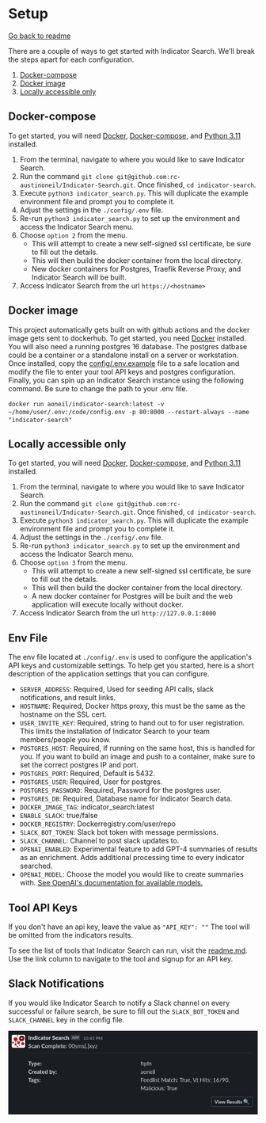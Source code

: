 # Setup
[Go back to readme](./readme.md)

There are a couple of ways to get started with Indicator Search.
We'll break the steps apart for each configuration.
1. [Docker-compose](./setup.md#docker-compose)
2. [Docker image](./setup.md#docker-image)
3. [Locally accessible only](./setup.md#locally-accessible-only)


## Docker-compose
To get started, you will need [Docker](https://docs.docker.com/get-docker/), [Docker-compose](https://docs.docker.com/compose/), and [Python 3.11](https://www.python.org/downloads/release/python-3117/) installed.

1. From the terminal, navigate to where you would like to save Indicator Search.
2. Run the command `git clone git@github.com:rc-austinoneil/Indicator-Search.git`. Once finished, `cd indicator-search`.
3. Execute `python3 indicator_search.py`. This will duplicate the example environment file and prompt you to complete it.
4. Adjust the settings in the `./config/.env` file.
5. Re-run `python3 indicator_search.py` to set up the environment and access the Indicator Search menu.
6. Choose `option 2` from the menu. 
    - This will attempt to create a new self-signed ssl certificate, be sure to fill out the details.
    - This will then build the docker container from the local directory.
    - New docker containers for Postgres, Traefik Reverse Proxy, and Indicator Search will be built.
7. Access Indicator Search from the url `https://<hostname>`


## Docker image
This project automatically gets built on with github actions and the docker image gets sent to dockerhub.
To get started, you need [Docker](https://docs.docker.com/get-docker/) installed. You will also need a running postgres 16 database. The postgres datbase could be a container or a standalone install on a server or workstation.
Once installed, copy the [config/.env.example](./config/.env.example) file to a safe location and modify the file to enter your tool API keys and postgres configuration.
Finally, you can spin up an Indicator Search instance using the following command. Be sure to change the path to your .env file.

```
docker run aoneil/indicator-search:latest -v ~/home/user/.env:/code/config.env -p 80:8000 --restart-always --name "indicator-search"
```

## Locally accessible only
To get started, you will need [Docker](https://docs.docker.com/get-docker/), [Docker-compose](https://docs.docker.com/compose/), and [Python 3.11](https://www.python.org/downloads/release/python-3117/) installed.

1. From the terminal, navigate to where you would like to save Indicator Search.
2. Run the command `git clone git@github.com:rc-austinoneil/Indicator-Search.git`. Once finished, `cd indicator-search`.
3. Execute `python3 indicator_search.py`. This will duplicate the example environment file and prompt you to complete it.
4. Adjust the settings in the `./config/.env` file.
5. Re-run `python3 indicator_search.py` to set up the environment and access the Indicator Search menu.
6. Choose `option 3` from the menu. 
    - This will attempt to create a new self-signed ssl certificate, be sure to fill out the details.
    - This will then build the docker container from the local directory.
    - A new docker container for Postgres will be built and the web application will execute locally without docker.
7. Access Indicator Search from the url `http://127.0.0.1:8000`


## Env File
The env file located at `./config/.env` is used to configure the application's API keys and customizable settings. To help get you started, here is a short description of the application settings that you can configure.

* `SERVER_ADDRESS`: Required, Used for seeding API calls, slack notifications, and result links.
* `HOSTNAME`: Required, Docker https proxy, this must be the same as the hostname on the SSL cert. 
* `USER_INVITE_KEY`: Required, string to hand out to for user registration. This limits the installation of Indicator Search to your team members/people you know.
* `POSTGRES_HOST`: Required, If running on the same host, this is handled for you. If you want to build an image and push to a container, make sure to set the correct postgres IP and port.
* `POSTGRES_PORT`: Required, Default is 5432. 
* `POSTGRES_USER`: Required, User for postgres.
* `POSTGRES_PASSWORD`: Required, Password for the postgres user.
* `POSTGRES_DB`: Required, Database name for Indicator Search data.
* `DOCKER_IMAGE_TAG`: indicator_search:latest
* `ENABLE_SLACK`: true/false
* `DOCKER_REGISTRY`: Dockerregistry.com/user/repo
* `SLACK_BOT_TOKEN`: Slack bot token with message permissions.
* `SLACK_CHANNEL`: Channel to post slack updates to.
* `OPENAI_ENABLED`: Experimental feature to add GPT-4 summaries of results as an enrichment. Adds additional processing time to every indicator searched.
* `OPENAI_MODEL`: Choose the model you would like to create summaries with. [See OpenAI's documentation for available models.](https://platform.openai.com/docs/models)

## Tool API Keys
If you don't have an api key, leave the value as `"API_KEY": ""`
The tool will be omitted from the indicators results.

To see the list of tools that Indicator Search can run, visit the [readme.md](./readme.md#tools). Use the link column to navigate to the tool and signup for an API key.

## Slack Notifications
If you would like Indicator Search to notify a Slack channel on every successful or failure search, be sure to fill out the `SLACK_BOT_TOKEN` and `SLACK_CHANNEL` key in the config file.

![Slack Notifications](./app/routers/web/static/images/slack_notifications.png)
